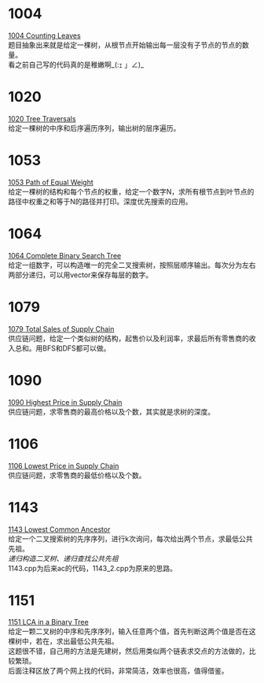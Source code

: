 # 1004
[1004 Counting Leaves](https://pintia.cn/problem-sets/994805342720868352/problems/994805521431773184)  
题目抽象出来就是给定一棵树，从根节点开始输出每一层没有子节点的节点的数量。  
看之前自己写的代码真的是稚嫩啊\_(:ｪ 」∠)\_  

# 1020
[1020 Tree Traversals](https://pintia.cn/problem-sets/994805342720868352/problems/994805485033603072)  
给定一棵树的中序和后序遍历序列，输出树的层序遍历。  

# 1053
[1053 Path of Equal Weight](https://pintia.cn/problem-sets/994805342720868352/problems/994805424153280512)  
给定一棵树的结构和每个节点的权重，给定一个数字N，求所有根节点到叶节点的路径中权重之和等于N的路径并打印。深度优先搜索的应用。  

# 1064
[1064 Complete Binary Search Tree](https://pintia.cn/problem-sets/994805342720868352/problems/994805407749357568)  
给定一组数字，可以构造唯一的完全二叉搜索树，按照层顺序输出。每次分为左右两部分递归，可以用vector来保存每层的数字。  

# 1079
[1079 Total Sales of Supply Chain](https://pintia.cn/problem-sets/994805342720868352/problems/994805388447170560)  
供应链问题，给定一个类似树的结构，起售价以及利润率，求最后所有零售商的收入总和。用BFS和DFS都可以做。  

# 1090
[1090 Highest Price in Supply Chain](https://pintia.cn/problem-sets/994805342720868352/problems/994805376476626944)  
供应链问题，求零售商的最高价格以及个数，其实就是求树的深度。  

# 1106
[1106 Lowest Price in Supply Chain](https://pintia.cn/problem-sets/994805342720868352/problems/994805362341822464)  
供应链问题，求零售商的最低价格以及个数。  

# 1143
[1143 Lowest Common Ancestor](https://pintia.cn/problem-sets/994805342720868352/problems/994805343727501312)  
给定一个二叉搜索树的先序序列，进行k次询问，每次给出两个节点，求最低公共先祖。  
*递归构造二叉树、递归查找公共先祖*  
1143.cpp为后来ac的代码，1143_2.cpp为原来的思路。  

# 1151
[1151 LCA in a Binary Tree](https://pintia.cn/problem-sets/994805342720868352/problems/1038430130011897856)  
给定一颗二叉树的中序和先序序列，输入任意两个值，首先判断这两个值是否在这棵树中，若在，求出最低公共先祖。  
这题很不错，自己用的方法是先建树，然后用类似两个链表求交点的方法做的，比较繁琐。  
后面注释区放了两个网上找的代码，非常简洁，效率也很高，值得借鉴。  

